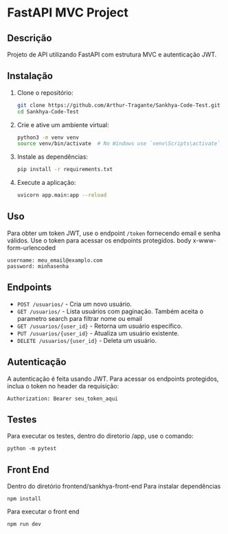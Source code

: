 # FastAPI MVC Project

## Descrição
Projeto de API utilizando FastAPI com estrutura MVC e autenticação JWT.

## Instalação

1. Clone o repositório:
    ```sh
    git clone https://github.com/Arthur-Tragante/Sankhya-Code-Test.git
    cd Sankhya-Code-Test
    ```

2. Crie e ative um ambiente virtual:
    ```sh
    python3 -m venv venv
    source venv/bin/activate  # No Windows use `venv\Scripts\activate`
    ```

3. Instale as dependências:
    ```sh
    pip install -r requirements.txt
    ```

4. Execute a aplicação:
    ```sh
    uvicorn app.main:app --reload
    ```

## Uso

Para obter um token JWT, use o endpoint `/token` fornecendo email e senha válidos. Use o token para acessar os endpoints protegidos.
body x-www-form-urlencoded
```
username: meu_email@examplo.com
password: minhasenha
```

## Endpoints

- `POST /usuarios/` - Cria um novo usuário.
- `GET /usuarios/` - Lista usuários com paginação. Também aceita o parametro search para filtrar nome ou email
- `GET /usuarios/{user_id}` - Retorna um usuário específico.
- `PUT /usuarios/{user_id}` - Atualiza um usuário existente.
- `DELETE /usuarios/{user_id}` - Deleta um usuário.

## Autenticação

A autenticação é feita usando JWT. Para acessar os endpoints protegidos, inclua o token no header da requisição:

```http
Authorization: Bearer seu_token_aqui
```

## Testes

Para executar os testes, dentro do diretorio /app, use o comando:
```
python -m pytest
```
## Front End

Dentro do diretório frontend/sankhya-front-end
Para instalar dependências

```
npm install
```

Para executar o front end
```
npm run dev
```




